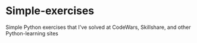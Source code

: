 # Simple-exercises
Simple Python exercises that I've solved at CodeWars, Skillshare, and other Python-learning sites
